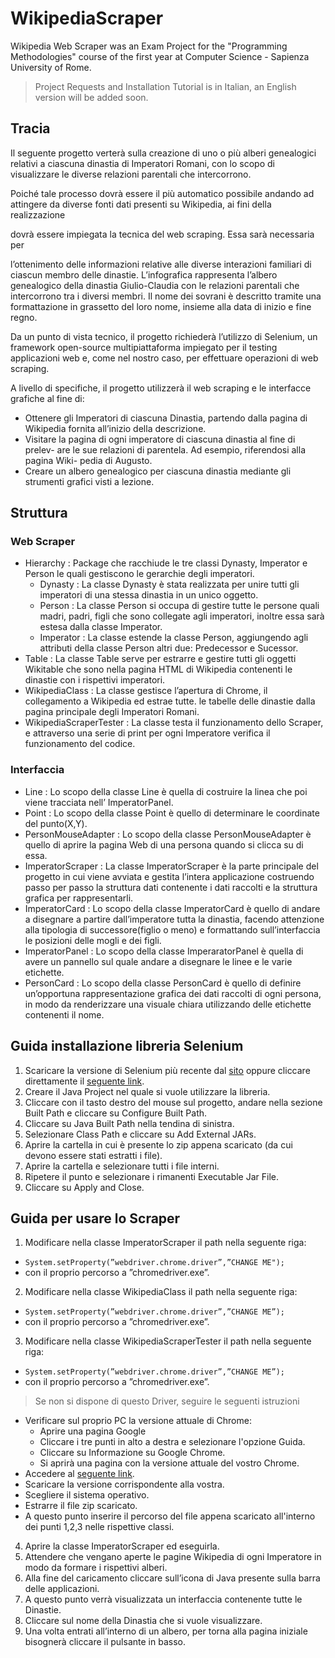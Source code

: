 # WikipediaScraper

Wikipedia Web Scraper was an Exam Project for the "Programming Methodologies" course of the first 
year at Computer Science - Sapienza University of Rome.

> Project Requests and Installation Tutorial is in Italian, an English version will be added soon.

## Tracia

Il seguente progetto verterà sulla creazione di uno o più alberi genealogici relativi a ciascuna dinastia di Imperatori Romani, con lo scopo di visualizzare le diverse relazioni parentali che intercorrono.

Poiché tale processo dovrà essere il più automatico possibile andando ad attingere da diverse fonti dati presenti su Wikipedia, ai fini della realizzazione

dovrà essere impiegata la tecnica del web scraping. Essa sarà necessaria per

l’ottenimento delle informazioni relative alle diverse interazioni familiari di ciascun membro delle dinastie. L’infografica rappresenta l’albero genealogico della dinastia Giulio-Claudia con le relazioni parentali che intercorrono tra i diversi membri. Il nome dei sovrani è descritto tramite una formattazione in grassetto del loro nome, insieme alla data di inizio e fine regno.

Da un punto di vista tecnico, il progetto richiederà l’utilizzo di Selenium, un framework open-source multipiattaforma impiegato per il testing applicazioni web e, come nel nostro caso, per effettuare operazioni di web scraping.

A livello di specifiche, il progetto utilizzerà il web scraping e le interfacce grafiche
al fine di:
- Ottenere gli Imperatori di ciascuna Dinastia, partendo dalla pagina di
Wikipedia fornita all’inizio della descrizione.
- Visitare la pagina di ogni imperatore di ciascuna dinastia al fine di prelev-
are le sue relazioni di parentela. Ad esempio, riferendosi alla pagina Wiki-
pedia di Augusto.
- Creare un albero genealogico per ciascuna dinastia mediante gli strumenti
grafici visti a lezione.

## Struttura
### Web Scraper
- Hierarchy : Package che racchiude le tre classi Dynasty, Imperator e Person le quali gestiscono
le gerarchie degli imperatori.
  -  Dynasty : La classe Dynasty è stata realizzata per unire tutti gli imperatori di una stessa
dinastia in un unico oggetto.
  -  Person : La classe Person si occupa di gestire tutte le persone quali madri, padri, figli che
sono collegate agli imperatori, inoltre essa sarà estesa dalla classe Imperator.
  -  Imperator : La classe estende la classe Person, aggiungendo agli attributi della classe Person
altri due: Predecessor e Sucessor.
- Table : La classe Table serve per estrarre e gestire tutti gli oggetti Wikitable che sono nella
pagina HTML di Wikipedia contenenti le dinastie con i rispettivi imperatori.
- WikipediaClass : La classe gestisce l’apertura di Chrome, il collegamento a Wikipedia ed estrae tutte.
le tabelle delle dinastie dalla pagina principale degli Imperatori Romani.
- WikipediaScraperTester : La classe testa il funzionamento dello Scraper, e attraverso una serie di print per ogni Imperatore verifica il funzionamento del codice.

### Interfaccia
- Line : Lo scopo della classe Line è quella di costruire la linea che poi viene tracciata nell’
ImperatorPanel.
- Point : Lo scopo della classe Point è quello di determinare le coordinate del punto(X,Y).
- PersonMouseAdapter : Lo scopo della classe PersonMouseAdapter è quello di aprire la pagina Web di una persona quando si clicca su di essa.
- ImperatorScraper : La classe ImperatorScraper è la parte principale del progetto in cui viene avviata e gestita l’intera applicazione costruendo passo per passo la struttura dati contenente
i dati raccolti e la struttura grafica per rappresentarli.
- ImperatorCard : Lo scopo della classe ImperatorCard è quello di andare a disegnare a partire
dall’imperatore tutta la dinastia, facendo attenzione alla tipologia di successore(figlio
o meno) e formattando sull’interfaccia le posizioni delle mogli e dei figli.
- ImperatorPanel : Lo scopo della classe ImperaratorPanel è quella di avere un pannello sul quale
andare a disegnare le linee e le varie etichette.
- PersonCard : Lo scopo della classe PersonCard è quello di definire un’opportuna rappresentazione
grafica dei dati raccolti di ogni persona, in modo da renderizzare una visuale chiara
utilizzando delle etichette contenenti il nome.

## Guida installazione libreria Selenium

1. Scaricare la versione di Selenium più recente dal [sito](https://www.selenium.dev/downloads/) 
oppure cliccare direttamente il [seguente link](https://www.google.com/url?sa=D&q=https://selenium-release.storage.googleapis.com/3.141/selenium-java-3.141.59.zip&ust=1667419800000000&usg=AOvVaw0Kwa9J7MYcbiUUwBjM9eJ9&hl=it).
2. Creare il Java Project nel quale si vuole utilizzare la libreria.
3. Cliccare con il tasto destro del mouse sul progetto, andare nella sezione Built Path e cliccare su Configure Built Path.
4. Cliccare su Java Built Path nella tendina di sinistra.
5. Selezionare Class Path e cliccare su Add External JARs.
6. Aprire la cartella in cui è presente lo zip appena scaricato (da cui devono essere stati estratti i file).
7. Aprire la cartella e selezionare tutti i file interni.
8. Ripetere il punto e selezionare i rimanenti Executable Jar File.
9. Cliccare su Apply and Close.
## Guida per usare lo Scraper

1. Modificare nella classe ImperatorScraper il path nella seguente riga:
  - ```System.setProperty(”webdriver.chrome.driver”,”CHANGE ME");```
  - con il proprio percorso a ”chromedriver.exe”.
2. Modificare nella classe WikipediaClass il path nella seguente riga:
  - ```System.setProperty(”webdriver.chrome.driver”,”CHANGE ME”);```
  - con il proprio percorso a ”chromedriver.exe”.
3. Modificare nella classe WikipediaScraperTester il path nella seguente riga:
  - ```System.setProperty(”webdriver.chrome.driver”,”CHANGE ME”);```
  - con il proprio percorso a ”chromedriver.exe”.
> Se non si dispone di questo Driver, seguire le seguenti istruzioni
  - Verificare sul proprio PC la versione attuale di Chrome:
    - Aprire una pagina Google
    - Cliccare i tre punti in alto a destra e selezionare l'opzione Guida.
    - Cliccare su Informazione su Google Chrome.
    - Si aprirà una pagina con la versione attuale del vostro Chrome.
  - Accedere al [seguente link](https://chromedriver.chromium.org/downloads).
  - Scaricare la versione corrispondente alla vostra.
  - Scegliere il sistema operativo.
  - Estrarre il file zip scaricato.
  - A questo punto inserire il percorso del file appena scaricato all'interno dei punti 1,2,3 nelle rispettive classi.
4. Aprire la classe ImperatorScraper ed eseguirla.
5. Attendere che vengano aperte le pagine Wikipedia di ogni Imperatore in modo da formare i rispettivi alberi.
6. Alla fine del caricamento cliccare sull’icona di Java presente sulla barra delle applicazioni.
7. A questo punto verrà visualizzata un interfaccia contenente tutte le Dinastie.
8. Cliccare sul nome della Dinastia che si vuole visualizzare.
9. Una volta entrati all’interno di un albero, per torna alla pagina iniziale bisognerà cliccare il pulsante in basso.
